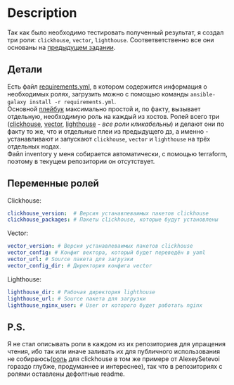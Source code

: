 Description
=========

Так как было необходимо тестировать полученный результат, я создал три роли: `clickhouse`, `vector`, `lighthouse`. Соответветственно все они основаны на [предыдущем задании](https://github.com/vi-htor/devops-netology/tree/main/third-module/08-ansible-03-yandex).

Детали
------------

Есть файл [requirements.yml](ansible/requirements.yml), в котором содержится информация о необходимых ролях, загрузить можно с помощью команды `ansible-galaxy install -r requirements.yml`.  
Основной [плейбук](ansible/playbooks/test.yml) максимально простой и, по факту, вызывает отдельную, необходимую роль на каждый из хостов. 
Ролей всего три ([clickhouse](https://github.com/vi-htor/clickhouse.git), [vector](https://github.com/vi-htor/vector.git), [lighthouse](https://github.com/vi-htor/lighthouse.git) - *все роли кликабельны*) и делают они по факту то же, что и отдельные плеи из предыдущего дз, а именно - устанавливают и запускают `clickhouse`, `vector` и `lighthouse` на трёх отдельных нодах.  
Файл inventory  у меня собирается автоматически, с помощью terraform, поэтому в текущем репозитории он отсутствует.

Переменные ролей
--------------

Clickhouse:
```yaml
clickhouse_version:  # Версия устанавлеваимых пакетов clickhouse
clickhouse_packages: # Пакеты clickhouse, которые будут установлены
```

Vector:
```yaml
vector_version: # Версия устанавлеваимых пакетов clickhouse
vector_config: # Конфиг вектора, который будет переведён в yaml
vector_url: # Source пакета для загрузки
vector_config_dir: # Директория конфига vector
```

Lighthouse:
```yaml
lighthouse_dir: # Рабочая директория lighthouse
lighthouse_url: # Source пакета для загрузки
lighthouse_nginx_user: # User от которого будет работать nginx
```

P.S.
--------------

Я не стал описывать роли в каждом из их репозиториев для упращения чтения, ибо так или иначе заливать их для публичного использования не собираюсь([роль](https://github.com/AlexeySetevoi/ansible-clickhouse.git) для clickhouse в том же примере от AlexeySetevoi гораздо глубже, продуманнее и интереснее), так что в репозиториях с ролями оставлены дефолтные readme.